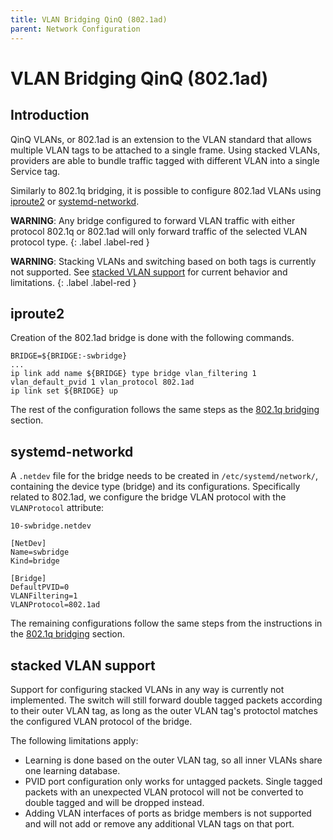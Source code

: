 ```yaml
---
title: VLAN Bridging QinQ (802.1ad)
parent: Network Configuration
---
```


# VLAN Bridging QinQ (802.1ad)

## Introduction

QinQ VLANs, or 802.1ad is an extension to the VLAN standard that allows multiple VLAN tags to be attached to a single frame. Using stacked VLANs, providers are able to bundle traffic tagged with different VLAN into a single Service tag.

Similarly to 802.1q bridging, it is possible to configure 802.1ad VLANs using [iproute2](#iproute2) or [systemd-networkd](#systemd-networkd).

**WARNING**: Any bridge configured to forward VLAN traffic with either protocol 802.1q or 802.1ad will only forward traffic of the selected VLAN protocol type.
{: .label .label-red }

**WARNING**: Stacking VLANs and switching based on both tags is currently not supported. See [stacked VLAN support](#stacked-vlan-support) for current behavior and limitations.
{: .label .label-red }

## iproute2

Creation of the 802.1ad bridge is done with the following commands.

```
BRIDGE=${BRIDGE:-swbridge}
...
ip link add name ${BRIDGE} type bridge vlan_filtering 1 vlan_default_pvid 1 vlan_protocol 802.1ad
ip link set ${BRIDGE} up
```

The rest of the configuration follows the same steps as the [802.1q bridging](/network_configuration/vlan_bridging.html#iproute2) section.

## systemd-networkd

A `.netdev` file for the bridge needs to be created in `/etc/systemd/network/`, containing the device type (bridge) and its configurations. Specifically related to 802.1ad, we configure the bridge VLAN protocol with the `VLANProtocol` attribute:

```
10-swbridge.netdev

[NetDev]
Name=swbridge
Kind=bridge

[Bridge]
DefaultPVID=0
VLANFiltering=1
VLANProtocol=802.1ad
```

The remaining configurations follow the same steps from the instructions in the [802.1q bridging](/network_configuration/vlan_bridging.html#systemd-networkd) section.

## stacked VLAN support

Support for configuring stacked VLANs in any way is currently not implemented. The switch will still forward double tagged packets according to their outer VLAN tag, as long as the outer VLAN tag's protoctol matches the configured VLAN protocol of the bridge.

The following limitations apply:

* Learning is done based on the outer VLAN tag, so all inner VLANs share one learning database.
* PVID port configuration only works for untagged packets. Single tagged packets with an unexpected VLAN protocol will not be converted to double tagged and will be dropped instead.
* Adding VLAN interfaces of ports as bridge members is not supported and will not add or remove any additional VLAN tags on that port.
